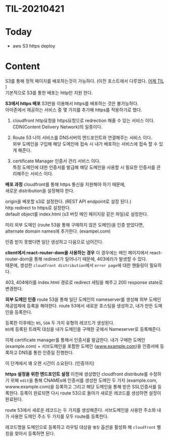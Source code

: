 # TIL-20210421

# Today

- aws S3 https deploy

# Content

S3를 통해 정적 페이지를 배포하는것이 가능하다. (이전 포스트에서 다루었다. [어제 TIL](TIL-20210420.html) )  
기본적으로 S3를 통한 배포는 http만 지원 한다.

**S3에서 https 배포**
S3만을 이용해서 https를 배포하는 것은 불가능하다.  
아마존에서 제공하는 서비스 중 몇 가지를 추가해 https를 적용하기로 했다.

1. cloudfront
   http요청을 https요청으로 redrection 해줄 수 있는 서비스 이다.  
   CDN(Content Delivery Network)의 일종이다.

2. Route 53
   나의 서비스를 DNS서버의 엔드포인트와 연결해주는 서비스 이다.  
   외부 도메인을 구입해 해당 도메인에 접속 시 내가 배포하는 서비스에 접속 할 수 있게 해준다.

3. certificate Manager
   인증서 관리 서비스 이다.  
   특정 도메인에 대한 인증서를 발급해 해당 도메인을 사용할 시 필요한 인증서를 관리해주는 서비스 이다.

**배포 과정**
cloudfront를 통해 https 통신을 지원해야 하기 때문에,  
새로운 distribution을 설정해야 한다.

origin을 배포할 s3로 설정한다. (REST API endpoint로 설정 된다.)  
http redirect to https로 설정한다.  
default object를 index.html (s3 버킷 메인 페이지랑 같은 파일)로 설정한다.

미리 외부 도메인 (route 53을 통해 구매하지 않은 도메인)을 인증 받았다면,  
alternate domain names에 추가한다. (exampel.com)

인증 받지 못했다면 일단 생성하고 다음으로 넘어간다.

**client에서 react-router-dom을 사용하는 경우**
이 경우에는 메인 페이지에서 react-router-dom을 통해 redirect가 일어나기 때문에, 403에러가 발생할 수 있다.  
때문에, 생성한 `cloudfront distribution`에서 `error page`에 대한 핸들링이 필요하다.

403, 404에러를 index.html 경로로 redirect 세팅을 해주고 200 response state로 변경한다.

**외부 도메인 인증**
route 53을 통해 일단 도메인의 nameserver를 생성해 외부 도메인 제공업체에 등록을 해야한다.
route 53에서 새로운 호스팅을 생성하고, 내가 만든 도메인을 등록한다.

등록한 이후에는 `NS`, `SOA` 두 가지 유형의 레코드가 생성된다.  
`NS`에 등록된 트래픽 대상을 내가 도메인을 구매한 곳에서 Nameserver로 등록해준다.

이제 certificate manager를 통해서 인증서를 발급한다.
내가 구매한 도메인(example.com) + 서브도메인을 포함한 도메인 (www.example.com)을 인증서에 등록하고 DNS를 통한 인증일 진행한다.

이 단계에서 꽤 오랜 시간이 소요된다. (인증까지)

**https 설정을 위한 엔드포인트 설정**
이전에 생성했던 cloudfront distribute를 수정하기 위해 `edit`을 통해
CNAMEs에 인증서를 생성한 도메인 두 가지 (example.com, wwww.example.com)을 등록하고
그리고 해당 도메인을 통해 받은 SSL인증서를 등록한다.
등록이 완료되면 다시 route 53으로 돌아가 새로운 레코드를 생성하면 설정이 완료된다.

route 53에서 새로운 레코드는 두 가지를 생성해준다.
서브도메인을 사용한 주소와 내가 사용한 도메인 주소 두 가지를 모두 route를 등록한다.

레코드명을 도메인으로 등록하고 라우팅 대상을 `별칭` 옵션을 활성화 해 `cloudfront` 별칭을 찾아서 등록하면 된다.
